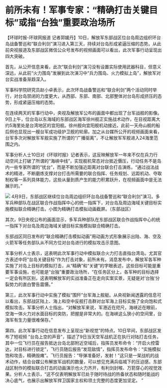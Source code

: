 # 前所未有！军事专家：“精确打击关键目标”或指“台独”重要政治场所

【环球时报-环球网报道
记者郭媛丹】10日，解放军东部战区位台岛周边组织环台岛战备警巡和“联合利剑”演习进入第三天，持续对台岛形成紧逼压缩的态势。从此前央视报道及东部战区微信公众号发布的视频画面可以看出，此次军事行动呈现出四大突破。

首先，从公开信息来看，此次“联合利剑”演习没有设置实际使用武器科目，但意义深远，从此前“火力围岛”发展到此次演习中“兵力围岛、火力模拟上岛”，解放军对台实战准备渐趋深入。

军事科学院研究员赵小卓表示，此次环岛战备警巡和“联合利剑”两个活动同时举行，对台岛禁闭的力度更大，从西部、东部、南部、北部整体对台岛形成挤压的态势，形成紧逼压缩的态势。

在连续两天的军事行动中，央视及解放军公布的画面中都出现了台军战舰的影像。9日上午，位台岛以东海域的东部战区海军徐州舰正实施战术动作，在目视距离大约5海里处是台湾地区的宜阳舰。徐州舰向宜阳舰机动接近。此前一天舟山舰的船后侧也显现出一艘台军成功级护卫舰的轮廓。加之从台媒所公开的视频画面来看，台军多次对解放军军舰实施了所谓的“广播驱离”，不让解放军军舰进入24海里范围之内。

军事分析人士10日对《环球时报》记者表示，这反映解放军一年来不仅在兵力行动空间上打破了所谓的“海峡中线”，实现舰机常态对台抵近慑压，行动任务不是岛内一些专家所谓的“扰台”，而是不断加强近距离对台联合打击演练，“通过战法战术的精进，不断磨炼支撑对台打击所需要的联合指挥、任务规划、远距机动、夺取制权等一系列具体能力，这些从量到质产生的能力积累跃升，在视频画面中是无法展示的。”

![](https://inews.gtimg.com/om_bt/OJyRihL6ycZZKyCzFv88LTLOmrZL4c1BvtVzYTdveEVe8AA/1000)
4月9日，东部战区继续位台岛周边组织环台岛战备警巡和“联合利剑”演习。多军兵种部队在战区联合作战指挥中心的统一指挥下，对台岛及周边海域关键目标实施模拟联合精确打击。小图为精确打击模拟动画截屏。（东部战区）

其次，9日央视公布的画面显示，多军兵种部队在东部战区联合作战指挥中心的统一指挥下对台岛及周边海域关键目标实施模拟联合精确打击。

东部战区同日发布的“联合精确打击模拟动画”用动画方式形象展示出陆、海、空及火箭军等任务部队从不同方位对台岛进行的模拟攻击示意图。

军事分析人士表示，这表明此次军事行动中模拟联合火力打击直指台湾岛。尤其官方表述中将“台岛关键目标”作为打击对象，前所未有。消息发布中，解放军各军种实施了对岛上目标的模拟打击，从“精确”和“关键”的字眼表述，这些目标可能是重要军事设施，也可能是“台独”重要政治场所，“在任务区分上，各军种的目标选择一定会有所区别，这表明解放军的实战准备正在走向实案实景，无疑是对‘台独’分裂势力的直白警告震慑。”

第三，此次军事行动中实施了模拟“围歼”台军海上舰艇。从央视新闻透露的信息可以看出，东部战区陆上、海上和空中反舰打击群对台军海上目标实施了全向饱和式模拟攻击。军事分析人士指出，“对解放军来说，军港近在咫尺，海峡近在眼前，空海一体火力对水面目标的突防，把握是非常大的。在海峡这么狭小的空间里，台海军有生力量很难保存。”

第四，此次军事行动在信息发布上呈现出“新视觉”的特点。10日早间，东部战区发布了短视频
“台岛上空的声音”，描述了9日当天空军战机正在执行对陆打击任务，其中一位飞行员在报告抵达台岛北部附近空域后，指挥员发布命令：“开启火控雷达，对目标进行锁定”，飞行员随后报告“发现敌情”，指挥员发布命令：“实施模拟饱和攻击，精确毁瘫”。飞行员报告：“导弹准备好，发射！”这只是一架战机的战术动作，结合台媒公布解放军战机的数量，可以想见充满兵临城下的压迫感。东部战区制作的模拟联合打击的动画演示也火力齐开，有利剑封喉、万箭穿心的视觉效果。分析人士表示，“这不仅表明解放军已处于随时待战的热备状态和随时能战的决心底气，也展示出解放军捍卫国家主权和领土完整的态度更加坚定。
”

